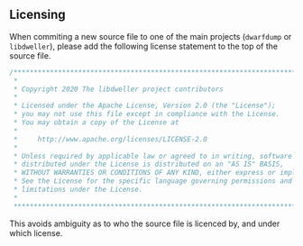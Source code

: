 ## Licensing

When commiting a new source file to one of the main projects (`dwarfdump` or
`libdweller`), please add the following license statement to the top of the
source file.

```c
/****************************************************************************
 *
 * Copyright 2020 The libdweller project contributors
 *
 * Licensed under the Apache License, Version 2.0 (the "License");
 * you may not use this file except in compliance with the License.
 * You may obtain a copy of the License at
 *
 *     http://www.apache.org/licenses/LICENSE-2.0
 *
 * Unless required by applicable law or agreed to in writing, software
 * distributed under the License is distributed on an "AS IS" BASIS,
 * WITHOUT WARRANTIES OR CONDITIONS OF ANY KIND, either express or implied.
 * See the License for the specific language governing permissions and
 * limitations under the License.
 *
 ****************************************************************************/
```

This avoids ambiguity as to who the source file is licenced by, and under
which license.
